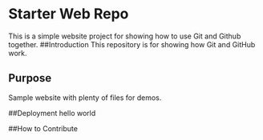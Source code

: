 # Starter Web Repo
This is a simple website project for showing how to use Git and Github together.
##Introduction 
This repository is for showing how Git and GitHub work.

## Purpose

Sample website with plenty of files for demos.

##Deployment 
hello world

##How to Contribute